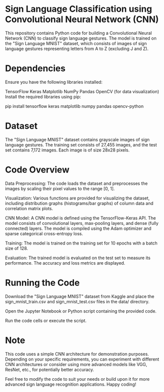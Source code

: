 # Sign Language Classification using Convolutional Neural Network (CNN)
This repository contains Python code for building a Convolutional Neural Network (CNN) to classify sign language gestures. The model is trained on the "Sign Language MNIST" dataset, which consists of images of sign language gestures representing letters from A to Z (excluding J and Z).

# Dependencies
Ensure you have the following libraries installed:

TensorFlow
Keras
Matplotlib
NumPy
Pandas
OpenCV (for data visualization)
Install the required libraries using pip:

pip install tensorflow keras matplotlib numpy pandas opencv-python

# Dataset
The "Sign Language MNIST" dataset contains grayscale images of sign language gestures. The training set consists of 27,455 images, and the test set contains 7,172 images. Each image is of size 28x28 pixels.

# Code Overview
Data Preprocessing: The code loads the dataset and preprocesses the images by scaling their pixel values to the range [0, 1].

Visualization: Various functions are provided for visualizing the dataset, including distribution graphs (histograms/bar graphs) of column data and correlation matrix plots.

CNN Model: A CNN model is defined using the TensorFlow-Keras API. The model consists of convolutional layers, max-pooling layers, and dense (fully connected) layers. The model is compiled using the Adam optimizer and sparse categorical cross-entropy loss.

Training: The model is trained on the training set for 10 epochs with a batch size of 128.

Evaluation: The trained model is evaluated on the test set to measure its performance. The accuracy and loss metrics are displayed.

# Running the Code
Download the "Sign Language MNIST" dataset from Kaggle and place the sign_mnist_train.csv and sign_mnist_test.csv files in the data/ directory.

Open the Jupyter Notebook or Python script containing the provided code.

Run the code cells or execute the script.

# Note
This code uses a simple CNN architecture for demonstration purposes. Depending on your specific requirements, you can experiment with different CNN architectures or consider using more advanced models like VGG, ResNet, etc., for potentially better accuracy.

Feel free to modify the code to suit your needs or build upon it for more advanced sign language recognition applications. Happy coding!
